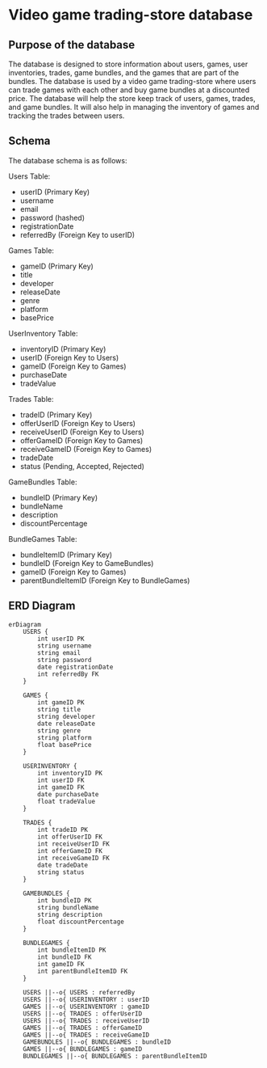 # Video game trading-store database

## Purpose of the database

The database is designed to store information about users, games, user inventories, trades, game bundles, and the games that are part of the bundles. The database is used by a video game trading-store where users can trade games with each other and buy game bundles at a discounted price. The database will help the store keep track of users, games, trades, and game bundles. It will also help in managing the inventory of games and tracking the trades between users.

## Schema

The database schema is as follows:

Users Table:

- userID (Primary Key)
- username
- email
- password (hashed)
- registrationDate
- referredBy (Foreign Key to userID)

Games Table:

- gameID (Primary Key)
- title
- developer
- releaseDate
- genre
- platform
- basePrice

UserInventory Table:

- inventoryID (Primary Key)
- userID (Foreign Key to Users)
- gameID (Foreign Key to Games)
- purchaseDate
- tradeValue
  
Trades Table:

- tradeID (Primary Key)
- offerUserID (Foreign Key to Users)
- receiveUserID (Foreign Key to Users)
- offerGameID (Foreign Key to Games)
- receiveGameID (Foreign Key to Games)
- tradeDate
- status (Pending, Accepted, Rejected)

GameBundles Table:

- bundleID (Primary Key)
- bundleName
- description
- discountPercentage

BundleGames Table:

- bundleItemID (Primary Key)
- bundleID (Foreign Key to GameBundles)
- gameID (Foreign Key to Games)
- parentBundleItemID (Foreign Key to BundleGames)

## ERD Diagram

```mermaid
erDiagram
    USERS {
        int userID PK
        string username
        string email
        string password
        date registrationDate
        int referredBy FK
    }

    GAMES {
        int gameID PK
        string title
        string developer
        date releaseDate
        string genre
        string platform
        float basePrice
    }

    USERINVENTORY {
        int inventoryID PK
        int userID FK
        int gameID FK
        date purchaseDate
        float tradeValue
    }

    TRADES {
        int tradeID PK
        int offerUserID FK
        int receiveUserID FK
        int offerGameID FK
        int receiveGameID FK
        date tradeDate
        string status
    }

    GAMEBUNDLES {
        int bundleID PK
        string bundleName
        string description
        float discountPercentage
    }

    BUNDLEGAMES {
        int bundleItemID PK
        int bundleID FK
        int gameID FK
        int parentBundleItemID FK
    }

    USERS ||--o{ USERS : referredBy
    USERS ||--o{ USERINVENTORY : userID
    GAMES ||--o{ USERINVENTORY : gameID
    USERS ||--o{ TRADES : offerUserID
    USERS ||--o{ TRADES : receiveUserID
    GAMES ||--o{ TRADES : offerGameID
    GAMES ||--o{ TRADES : receiveGameID
    GAMEBUNDLES ||--o{ BUNDLEGAMES : bundleID
    GAMES ||--o{ BUNDLEGAMES : gameID
    BUNDLEGAMES ||--o{ BUNDLEGAMES : parentBundleItemID
```